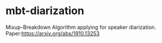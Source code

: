 # mbt-diarization
Mixup-Breakdown Algorithm applying for speaker diarization.
Paper:https://arxiv.org/abs/1910.13253
